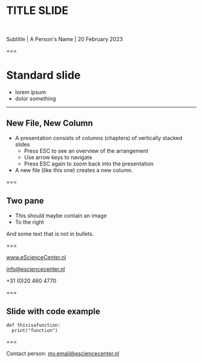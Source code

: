 <!-- .slide: data-state="title" -->

# TITLE SLIDE

<br>

Subtitle | A Person's Name | 20 February 2023



===

<!-- .slide: data-state="standard" -->

# Standard slide

- lorem ipsum
- dolor something

---

<!-- .slide: data-state="standard" -->

## New File, New Column
- A presentation consists of columns (chapters) of vertically stacked slides
  - Press ESC to see an overview of the arrangement
  - Use arrow keys to navigate
  - Press ESC again to zoom back into the presentation
- A new file (like this one) creates a new column.

===

<!-- .slide: data-state="two-pane" -->

## Two pane

- This should maybe contain an image
- To the right

And some text that is not in bullets.

===

<!-- .slide: data-state="keepintouch" -->

www.eScienceCenter.nl

info@esciencecenter.nl

+31 (0)20 460 4770

===

<!-- .slide: data-state="code" -->

## Slide with code example

```
def thisisafunction:
  print("function")
```

===

<!-- .slide: data-state="about" -->

Contact person:
[my.email@esciencecenter.nl](my.email@esciencecenter.nl)
